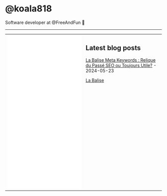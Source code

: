 # @koala818

Software developer at @FreeAndFun 👋

---

<table>
<tr>
<td valign="top" width="50%">
<img src="github-metrics.svg" alt="Metric" />
</td>
<td valign="top" width="50%">

## Latest blog posts


<!-- blog start -->
[La Balise Meta Keywords : Relique du Passé SEO ou Toujours Utile?](https://dix31.com/blog/la-balise-meta-keywords-relique-du-passe-seo-ou-toujours-utile) - 2024-05-23

[La Balise <title> : Votre Premier Pas vers le Sommet des Résultats Google](https://dix31.com/blog/optimisez-votre-seo-avec-la-balise-less-than-title-greater-than) - 2024-05-22

[L'Art de la Meta Description : Maximiser l'Attrait de Votre Site sur les SERP](https://dix31.com/blog/l-art-de-la-meta-description-maximiser-l-attrait-de-votre-site-sur-les-serp) - 2024-05-21
<!-- blog end -->

Read more on [dix31.com](https://dix31.com/blog)

</td>
</tr>
</table>
